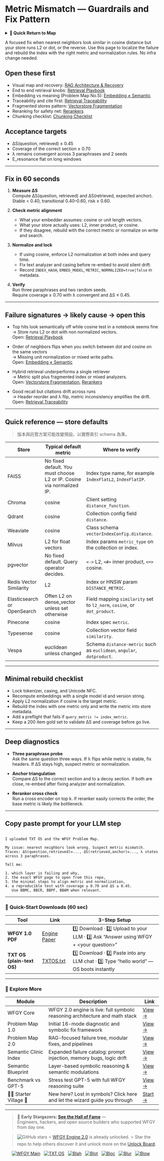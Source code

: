 # Metric Mismatch — Guardrails and Fix Pattern

<details>
  <summary><strong>🧭 Quick Return to Map</strong></summary>

<br>

  > You are in a sub-page of **Embeddings**.  
  > To reorient, go back here:  
  >
  > - [**Embeddings** — vector representations and semantic search](./README.md)  
  > - [**WFGY Global Fix Map** — main Emergency Room, 300+ structured fixes](../README.md)  
  > - [**WFGY Problem Map 1.0** — 16 reproducible failure modes](../../README.md)  
  >
  > Think of this page as a desk within a ward.  
  > If you need the full triage and all prescriptions, return to the Emergency Room lobby.
</details>


A focused fix when nearest neighbors look similar in cosine distance but your store runs L2 or dot, or the reverse. Use this page to localize the failure and rebuild the index with the right metric and normalization rules. No infra change needed.

## Open these first
- Visual map and recovery: [RAG Architecture & Recovery](https://github.com/onestardao/WFGY/blob/main/ProblemMap/rag-architecture-and-recovery.md)
- End to end retrieval knobs: [Retrieval Playbook](https://github.com/onestardao/WFGY/blob/main/ProblemMap/retrieval-playbook.md)
- Embedding vs meaning (Problem Map No.5): [Embedding ≠ Semantic](https://github.com/onestardao/WFGY/blob/main/ProblemMap/embedding-vs-semantic.md)
- Traceability and cite first: [Retrieval Traceability](https://github.com/onestardao/WFGY/blob/main/ProblemMap/retrieval-traceability.md)
- Fragmented stores pattern: [Vectorstore Fragmentation](https://github.com/onestardao/WFGY/blob/main/ProblemMap/patterns/pattern_vectorstore_fragmentation.md)
- Reranking for safety net: [Rerankers](https://github.com/onestardao/WFGY/blob/main/ProblemMap/rerankers.md)
- Chunking checklist: [Chunking Checklist](https://github.com/onestardao/WFGY/blob/main/ProblemMap/chunking-checklist.md)

## Acceptance targets
- ΔS(question, retrieved) ≤ 0.45  
- Coverage of the correct section ≥ 0.70  
- λ remains convergent across 3 paraphrases and 2 seeds  
- E_resonance flat on long windows

---

## Fix in 60 seconds
1) **Measure ΔS**  
   Compute ΔS(question, retrieved) and ΔS(retrieved, expected anchor).  
   Stable < 0.40, transitional 0.40–0.60, risk ≥ 0.60.

2) **Check metric alignment**  
   - What your embedder assumes: cosine or unit length vectors.  
   - What your store actually uses: L2, inner product, or cosine.  
   - If they disagree, rebuild with the correct metric or normalize on write and search.

3) **Normalize and lock**  
   - If using cosine, enforce L2 normalization at both index and query time.  
   - Fix text analyzer and casing before re-embed to avoid silent drift.  
   - Record `INDEX_HASH`, `EMBED_MODEL`, `METRIC`, `NORMALIZED=true|false` in metadata.

4) **Verify**  
   Run three paraphrases and two random seeds.  
   Require coverage ≥ 0.70 with λ convergent and ΔS ≤ 0.45.

---

## Failure signatures → likely cause → open this
- Top hits look semantically off while cosine test in a notebook seems fine  
  → Store runs L2 or dot with non normalized vectors.  
  Open: [Retrieval Playbook](https://github.com/onestardao/WFGY/blob/main/ProblemMap/retrieval-playbook.md)

- Order of neighbors flips when you switch between dot and cosine on the same vectors  
  → Missing unit normalization or mixed write paths.  
  Open: [Embedding ≠ Semantic](https://github.com/onestardao/WFGY/blob/main/ProblemMap/embedding-vs-semantic.md)

- Hybrid retrieval underperforms a single retriever  
  → Metric split plus fragmented index or mixed analyzers.  
  Open: [Vectorstore Fragmentation](https://github.com/onestardao/WFGY/blob/main/ProblemMap/patterns/pattern_vectorstore_fragmentation.md), [Rerankers](https://github.com/onestardao/WFGY/blob/main/ProblemMap/rerankers.md)

- Good recall but citations drift across runs  
  → Header reorder and λ flip, metric inconsistency amplifies the drift.  
  Open: [Retrieval Traceability](https://github.com/onestardao/WFGY/blob/main/ProblemMap/retrieval-traceability.md)

---

## Quick reference — store defaults

> 版本與託管方案可能改變預設。以實際索引 schema 為準。

| Store | Typical default metric | Where to verify |
|---|---|---|
| FAISS | No fixed default. You must choose L2 or IP. Cosine via normalized IP. | Index type name, for example `IndexFlatL2`, `IndexFlatIP`. |
| Chroma | cosine | Client setting `distance_function`. |
| Qdrant | cosine | Collection config field `distance`. |
| Weaviate | cosine | Class schema `vectorIndexConfig.distance`. |
| Milvus | L2 for float vectors | Index params `metric_type` on the collection or index. |
| pgvector | No fixed default. Query operator decides. | `<->` L2, `<#>` inner product, `<=>` cosine. |
| Redis Vector Similarity | L2 | Index or HNSW param `DISTANCE_METRIC`. |
| Elasticsearch or OpenSearch | Often L2 on dense_vector unless set otherwise | Field mapping `similarity` set to `l2_norm`, `cosine`, or `dot_product`. |
| Pinecone | cosine | Index spec `metric`. |
| Typesense | cosine | Collection vector field `similarity`. |
| Vespa | euclidean unless changed | Schema `distance-metric` such as `euclidean`, `angular`, `dotproduct`. |

---

## Minimal rebuild checklist
- Lock tokenizer, casing, and Unicode NFC.  
- Recompute embeddings with a single model id and version string.  
- Apply L2 normalization if cosine is the target metric.  
- Rebuild the index with one metric only and write the metric into store metadata.  
- Add a preflight that fails if `query_metric != index_metric`.  
- Keep a 200 item gold set to validate ΔS and coverage before go live.

---

## Deep diagnostics
- **Three paraphrase probe**  
  Ask the same question three ways. If λ flips while metric is stable, fix headers. If ΔS stays high, suspect metric or normalization.

- **Anchor triangulation**  
  Compare ΔS to the correct section and to a decoy section. If both are close, re-embed after fixing analyzer and normalization.

- **Reranker cross check**  
  Run a cross encoder on top k. If reranker easily corrects the order, the base metric is likely the bottleneck.

---

## Copy paste prompt for your LLM step

```

I uploaded TXT OS and the WFGY Problem Map.

My issue: nearest neighbors look wrong. Suspect metric mismatch.
Traces: ΔS(question,retrieved)=..., ΔS(retrieved,anchor)=..., λ states across 3 paraphrases.

Tell me:

1. which layer is failing and why,
2. the exact WFGY page to open from this repo,
3. the minimal steps to align metric and normalization,
4. a reproducible test with coverage ≥ 0.70 and ΔS ≤ 0.45.
   Use BBMC, BBCR, BBPF, BBAM when relevant.

```

---

### 🔗 Quick-Start Downloads (60 sec)

| Tool | Link | 3-Step Setup |
|------|------|--------------|
| **WFGY 1.0 PDF** | [Engine Paper](https://github.com/onestardao/WFGY/blob/main/I_am_not_lizardman/WFGY_All_Principles_Return_to_One_v1.0_PSBigBig_Public.pdf) | 1️⃣ Download · 2️⃣ Upload to your LLM · 3️⃣ Ask “Answer using WFGY + \<your question>” |
| **TXT OS (plain-text OS)** | [TXTOS.txt](https://github.com/onestardao/WFGY/blob/main/OS/TXTOS.txt) | 1️⃣ Download · 2️⃣ Paste into any LLM chat · 3️⃣ Type “hello world” — OS boots instantly |

---

### 🧭 Explore More

| Module                | Description                                              | Link     |
|-----------------------|----------------------------------------------------------|----------|
| WFGY Core             | WFGY 2.0 engine is live: full symbolic reasoning architecture and math stack | [View →](https://github.com/onestardao/WFGY/tree/main/core/README.md) |
| Problem Map 1.0       | Initial 16-mode diagnostic and symbolic fix framework    | [View →](https://github.com/onestardao/WFGY/tree/main/ProblemMap/README.md) |
| Problem Map 2.0       | RAG-focused failure tree, modular fixes, and pipelines   | [View →](https://github.com/onestardao/WFGY/blob/main/ProblemMap/rag-architecture-and-recovery.md) |
| Semantic Clinic Index | Expanded failure catalog: prompt injection, memory bugs, logic drift | [View →](https://github.com/onestardao/WFGY/blob/main/ProblemMap/SemanticClinicIndex.md) |
| Semantic Blueprint    | Layer-based symbolic reasoning & semantic modulations   | [View →](https://github.com/onestardao/WFGY/tree/main/SemanticBlueprint/README.md) |
| Benchmark vs GPT-5    | Stress test GPT-5 with full WFGY reasoning suite         | [View →](https://github.com/onestardao/WFGY/tree/main/benchmarks/benchmark-vs-gpt5/README.md) |
| 🧙‍♂️ Starter Village 🏡 | New here? Lost in symbols? Click here and let the wizard guide you through | [Start →](https://github.com/onestardao/WFGY/blob/main/StarterVillage/README.md) |

---

> 👑 **Early Stargazers: [See the Hall of Fame](https://github.com/onestardao/WFGY/tree/main/stargazers)** —  
> Engineers, hackers, and open source builders who supported WFGY from day one.

> <img src="https://img.shields.io/github/stars/onestardao/WFGY?style=social" alt="GitHub stars"> ⭐ [WFGY Engine 2.0](https://github.com/onestardao/WFGY/blob/main/core/README.md) is already unlocked. ⭐ Star the repo to help others discover it and unlock more on the [Unlock Board](https://github.com/onestardao/WFGY/blob/main/STAR_UNLOCKS.md).

<div align="center">

[![WFGY Main](https://img.shields.io/badge/WFGY-Main-red?style=flat-square)](https://github.com/onestardao/WFGY)
&nbsp;
[![TXT OS](https://img.shields.io/badge/TXT%20OS-Reasoning%20OS-orange?style=flat-square)](https://github.com/onestardao/WFGY/tree/main/OS)
&nbsp;
[![Blah](https://img.shields.io/badge/Blah-Semantic%20Embed-yellow?style=flat-square)](https://github.com/onestardao/WFGY/tree/main/OS/BlahBlahBlah)
&nbsp;
[![Blot](https://img.shields.io/badge/Blot-Persona%20Core-green?style=flat-square)](https://github.com/onestardao/WFGY/tree/main/OS/BlotBlotBlot)
&nbsp;
[![Bloc](https://img.shields.io/badge/Bloc-Reasoning%20Compiler-blue?style=flat-square)](https://github.com/onestardao/WFGY/tree/main/OS/BlocBlocBloc)
&nbsp;
[![Blur](https://img.shields.io/badge/Blur-Text2Image%20Engine-navy?style=flat-square)](https://github.com/onestardao/WFGY/tree/main/OS/BlurBlurBlur)
&nbsp;
[![Blow](https://img.shields.io/badge/Blow-Game%20Logic-purple?style=flat-square)](https://github.com/onestardao/WFGY/tree/main/OS/BlowBlowBlow)
&nbsp;
</div>

